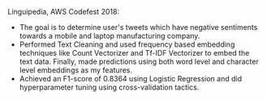 Linguipedia, AWS Codefest 2018:
- The goal is to determine user's tweets which have negative sentiments towards a mobile and laptop manufacturing company.
- Performed Text Cleaning and used frequency based embedding techniques like Count Vectorizer and Tf-IDF Vectorizer to embed the text data. Finally, made predictions using both word level and character level embeddings as my features.
- Achieved an F1-score of 0.8364 using Logistic Regression and did hyperparameter tuning using cross-validation tactics.
